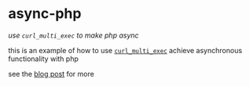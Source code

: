 # async-php
_use `curl_multi_exec` to make php async_

this is an example of how to use [`curl_multi_exec`](https://www.php.net/manual/en/function.curl-multi-exec.php) achieve asynchronous functionality with php

see the [blog post]() for more